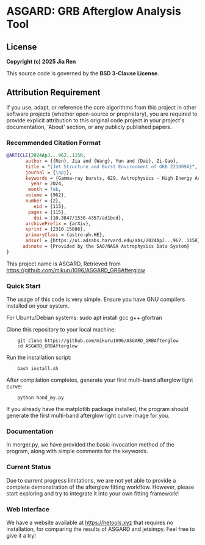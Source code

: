 # ASGARD: GRB Afterglow Analysis Tool

## License
**Copyright (c) 2025 Jia Ren**  

This source code is governed by the **BSD 3-Clause License**.

## Attribution Requirement
If you use, adapt, or reference the core algorithms from this project in other software projects (whether open-source or proprietary), you are required to provide explicit attribution to this original code project in your project's documentation, 'About' section, or any publicly published papers.

### Recommended Citation Format
```bibtex
@ARTICLE{2024ApJ...962..115R,
       author = {{Ren}, Jia and {Wang}, Yun and {Dai}, Zi-Gao},
       title = "{Jet Structure and Burst Environment of GRB 221009A}",
       journal = {\apj},
       keywords = {Gamma-ray bursts, 629, Astrophysics - High Energy Astrophysical Phenomena},
         year = 2024,
        month = feb,
       volume = {962},
       number = {2},
          eid = {115},
        pages = {115},
          doi = {10.3847/1538-4357/ad1bcd},
       archivePrefix = {arXiv},
       eprint = {2310.15886},
       primaryClass = {astro-ph.HE},
       adsurl = {https://ui.adsabs.harvard.edu/abs/2024ApJ...962..115R},
      adsnote = {Provided by the SAO/NASA Astrophysics Data System}
}
```
This project name is ASGARD, Retrieved from
       <https://github.com/mikuru1096/ASGARD_GRBAfterglow>
### Quick Start
The usage of this code is very simple.
Ensure you have GNU compilers installed on your system.

For Ubuntu/Debian systems:
    sudo apt install gcc g++ gfortran

Clone this repository to your local machine:
```shell
    git clone https://github.com/mikuru1096/ASGARD_GRBAfterglow
    cd ASGARD_GRBAfterglow
```
Run the installation script:
```shell
    bash install.sh
```
After compilation completes, generate your first multi-band afterglow light curve:
```shell
    python hand_my.py
```
If you already have the matplotlib package installed, the program should generate the first multi-band afterglow light curve image for you.
### Documentation
In merger.py, we have provided the basic invocation method of the program, along with simple comments for the keywords.
### Current Status
Due to current progress limitations, we are not yet able to provide a complete demonstration of the afterglow fitting workflow. 
However, please start exploring and try to integrate it into your own fitting framework!
### Web Interface
We have a website available at
       <https://hetools.xyz>
that requires no installation, for comparing the results of ASGARD and jetsimpy. Feel free to give it a try!
